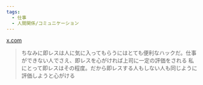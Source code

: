 ```yaml
---
tags:
  - 仕事
  - 人間関係/コミュニケーション
---
```

[x.com](https://x.com/naofumi/status/1885317713394098215)

>ちなみに即レスは人に気に入ってもらうにはとても便利なハックだ。仕事ができない人でさえ、即レスを心がければ上司に一定の評価をされる 私にとって即レスはその程度。だから即レスする人もしない人も同じように評価しようと心がける

